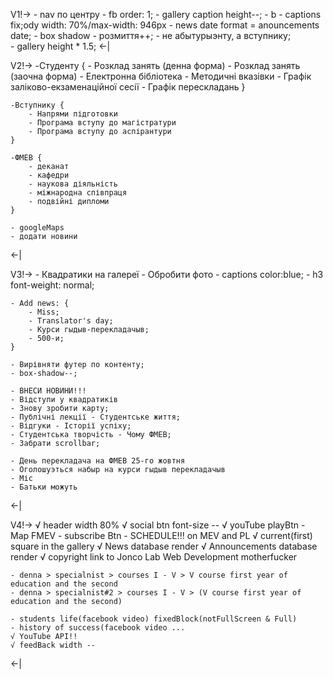 V1!->
    - nav по центру
    - fb order: 1;
    - gallery caption height--;
    - b
    - captions fix;ody width: 70%/max-width: 946px
    - news date format = anouncements date;
    - box shadow - розмиття++;
    - не абытурыэнту, а вступнику;\
    - gallery height * 1.5;
<-|

V2!->
    -Студенту {
        - Розклад занять (денна форма)
        - Розклад занять (заочна форма)
        - Електронна бібліотека
        - Методичні вказівки
        - Графік заліково-екзаменаційної сесії
        - Графік перескладань
    }

    -Вступнику {
        - Напрями підготовки
        - Програма вступу до магістратури
        - Програма вступу до аспірантури
    }

    -ФМЕВ {
        - деканат
        - кафедри
        - наукова діяльність
        - міжнародна співпраця
        - подвійні дипломи
    }

    - googleMaps
    - додати новини
<-|

V3!->
    - Квадратики на галереї
    - Обробити фото
    - captions color:blue;
    - h3 font-weight: normal;

    - Add news: {
        - Miss;
        - Translator's day;
        - Курси гыдыв-перекладачыв;
        - 500-и;
    }

    - Вирівняти футер по контенту;
    - box-shadow--;

    - ВНЕСИ НОВИНИ!!!
    - Відступи у квадратиків
    - Знову зробити карту;
    - Публічні лекції - Студентське життя;
    - Відгуки - Історії успіху;
    - Студентська творчість - Чому ФМЕВ;
    - Забрати scrollbar;

    - День перекладача на ФМЕВ 25-го жовтня
    - Оголошуэться набыр на курси гыдыв перекладачыв
    - Міс
    - Батьки можуть
<-|

V4!->
    √ header width 80%
    √ social btn font-size --
    √ youTube playBtn
    - Map FMEV
    - subscribe Btn
    - SCHEDULE!!! on MEV and PL 
    √ current(first) square in the gallery
    √ News database render
    √ Announcements database render
    √ copyright link to Jonco Lab Web Development motherfucker

    - denna > specialnist > courses I - V > V course first year of education and the second
    - denna > specialnist#2 > courses I - V > (V course first year of education and the second)

    - students life(facebook video) fixedBlock(notFullScreen & Full)
    - history of success(facebook video ...
    √ YouTube API!!
    √ feedBack width --
<-|